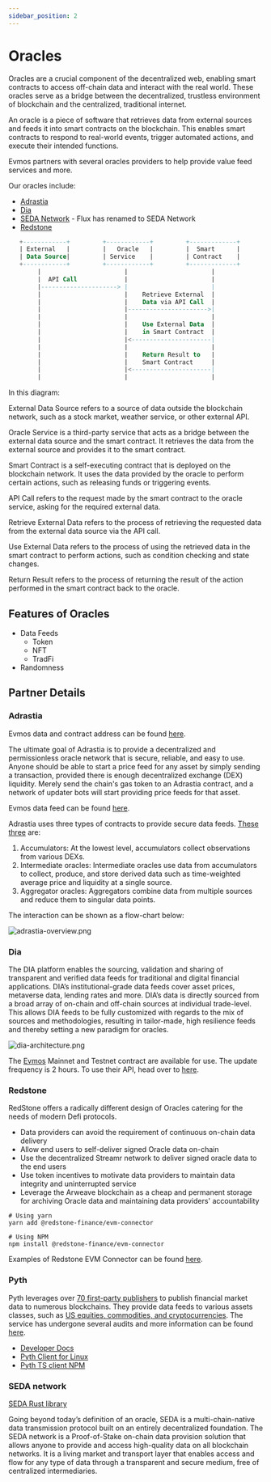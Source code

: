```yaml
---
sidebar_position: 2
---
```


# Oracles

Oracles are a crucial component of the decentralized web, enabling smart contracts to access off-chain data and interact
 with the real world.
These oracles serve as a bridge between the decentralized, trustless environment of blockchain and the centralized,
traditional internet.

An oracle is a piece of software that retrieves data from external sources and feeds it into smart contracts on the blockchain.
This enables smart contracts to respond to real-world events, trigger automated actions, and execute their intended functions.

Evmos partners with several oracles providers to help provide value feed services and more.

Our oracles include:

- [Adrastia](https://docs.adrastia.io/)
- [Dia](https://docs.diadata.org/introduction/readme)
- [SEDA Network](https://docs.seda.xyz/seda-network/introduction/the-oracle-problem) - Flux has renamed to SEDA Network
- [Redstone](https://docs.redstone.finance/docs/introduction)

``` sql
   +------------+         +------------+         +-------------+
   | External   |         |   Oracle   |         |  Smart      |
   | Data Source|         | Service    |         | Contract    |
   +------------+         +------------+         +-------------+
        |                       |                       |
        |  API Call             |                       |
        |---------------------> |                       |
        |                       |    Retrieve External  |
        |                       |    Data via API Call  |
        |                       |---------------------->|
        |                       |                       |
        |                       |    Use External Data  |
        |                       |    in Smart Contract  |
        |                       |<----------------------|
        |                       |                       |
        |                       |    Return Result to   |
        |                       |    Smart Contract     |
        |                       |<----------------------|
        |                       |                       |

```

In this diagram:

External Data Source refers to a source of data outside the blockchain network, such as a stock market, weather service,
 or other external API.

Oracle Service is a third-party service that acts as a bridge between the external data source and the smart contract.
 It retrieves the data from the external source and provides it to the smart contract.

Smart Contract is a self-executing contract that is deployed on the blockchain network. It uses the data provided by the
 oracle to perform certain actions, such as releasing funds or triggering events.

API Call refers to the request made by the smart contract to the oracle service, asking for the required external data.

Retrieve External Data refers to the process of retrieving the requested data from the external data source via the API call.

Use External Data refers to the process of using the retrieved data in the smart contract to perform actions, such as
condition checking and state changes.

Return Result refers to the process of returning the result of the action performed in the smart contract back to the oracle.

## Features of Oracles

- Data Feeds
    - Token
    - NFT
    - TradFi
- Randomness

## Partner Details

### Adrastia

Evmos data and contract address can be found [here](https://docs.adrastia.io/deployments/evmos).

The ultimate goal of Adrastia is to provide a decentralized and permissionless oracle network that is secure, reliable,
and easy to use. Anyone should be able to start a price feed for any asset by simply sending a transaction, provided
there is enough decentralized exchange (DEX) liquidity. Merely send the chain's gas token to an Adrastia contract, and
 a network of updater bots will start providing price feeds for that asset.

Evmos data feed can be found [here](https://adrastia.io/app/price-feeds/evmos).

Adrastia uses three types of contracts to provide secure data feeds. [These three](https://docs.adrastia.io/structure/contracts)
are:

1. Accumulators: At the lowest level, accumulators collect observations from various DEXs.
2. Intermediate oracles: Intermediate oracles use data from accumulators to collect, produce, and store derived data
such as time-weighted average price and liquidity at a single source.
3. Aggregator oracles: Aggregators combine data from multiple sources and reduce them to singular data points.

The interaction can be shown as a flow-chart below:

![adrastia-overview.png](/img/adrastia-overview.png)

### Dia

The DIA platform enables the sourcing, validation and sharing of transparent and verified data feeds for traditional and
 digital financial applications. DIA’s institutional-grade data feeds cover asset prices, metaverse data, lending rates
  and more.
DIA’s data is directly sourced from a broad array of on-chain and off-chain sources at individual trade-level. This
 allows DIA feeds to be fully customized with regards to the mix of sources and methodologies, resulting in tailor-made,
  high resilience feeds and thereby setting a new paradigm for oracles.

![dia-architecture.png](/img/dia-architecture.png)

The [Evmos](https://docs.diadata.org/documentation/oracle-documentation/deployed-contracts#evmos) Mainnet and Testnet
contract are available for use. The update frequency is 2 hours. To use their API, head over to [here](https://docs.diadata.org/documentation/api-1).

### Redstone

RedStone offers a radically different design of Oracles catering for the needs of modern Defi protocols.

- Data providers can avoid the requirement of continuous on-chain data delivery
- Allow end users to self-deliver signed Oracle data on-chain
- Use the decentralized Streamr network to deliver signed oracle data to the end users
- Use token incentives to motivate data providers to maintain data integrity and uninterrupted service
- Leverage the Arweave blockchain as a cheap and permanent storage for archiving Oracle data and maintaining data
providers' accountability

```
# Using yarn
yarn add @redstone-finance/evm-connector

# Using NPM
npm install @redstone-finance/evm-connector
```

Examples of Redstone EVM Connector can be found [here](https://github.com/redstone-finance/redstone-evm-connector-examples/blob/main/contracts/example-custom-urls.sol).


### Pyth

Pyth leverages over [70 first-party publishers](https://pyth.network/publishers) to publish financial market data to numerous blockchains.
They provide data feeds to various assets classes, such as [US equities, commodities, and cryptocurrencies](https://pyth.network/price-feeds/). The service has undergone several audits and more information can be found [here](https://github.com/pyth-network/audit-reports).

- [Developer Docs](https://docs.pyth.network/)
- [Pyth Client for Linux](https://github.com/pyth-network/pyth-client)
- [Pyth TS client NPM](https://www.npmjs.com/package/@pythnetwork/client)

### SEDA network

[SEDA Rust library](https://github.com/sedaprotocol/seda-rust)

Going beyond today’s definition of an oracle, SEDA is a multi-chain-native data transmission protocol built on an
entirely decentralized foundation. The SEDA network is a Proof-of-Stake on-chain data provision solution that
allows anyone to provide and access high-quality data on all blockchain networks. It is a living market and transport
layer that enables access and flow for any type of data through a transparent and secure medium, free of centralized intermediaries.
